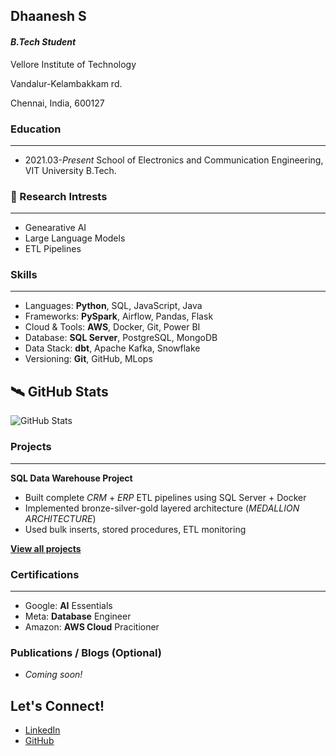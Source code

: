 ## Dhaanesh S

#### _B.Tech Student_

Vellore Institute of Technology

Vandalur-Kelambakkam rd.

Chennai, India, 600127

### Education
___
* 2021.03-_Present_ School of Electronics and Communication Engineering, VIT University B.Tech.

### 🧪 Research Intrests
___
* Genearative AI
* Large Language Models
* ETL Pipelines

### Skills
___
* Languages: **Python**, SQL, JavaScript, Java
* Frameworks: **PySpark**, Airflow, Pandas, Flask  
* Cloud & Tools: **AWS**, Docker, Git, Power BI  
* Database: **SQL Server**, PostgreSQL, MongoDB  
* Data Stack: **dbt**, Apache Kafka, Snowflake  
* Versioning: **Git**, GitHub, MLops

## 🛰️ GitHub Stats

![GitHub Stats](https://github-readme-stats.vercel.app/api?username=Dhaanesh26&theme=default_repocard&hide_border=false&include_all_commits=true&count_private=false)

### Projects
___

**SQL Data Warehouse Project**  
- Built complete _CRM_ + _ERP_ ETL pipelines using SQL Server + Docker  
- Implemented bronze-silver-gold layered architecture (_MEDALLION ARCHITECTURE_)
- Used bulk inserts, stored procedures, ETL monitoring  

[__View all projects__](https://github.com/Dhaanesh26?tab=repositories)


### Certifications
___

- Google: **AI** Essentials  
- Meta: **Database** Engineer 
- Amazon: **AWS Cloud** Pracitioner


### Publications / Blogs (Optional)

- _Coming soon!_


## Let's Connect!

- [LinkedIn](https://linkedin.com/in/dhaanesh-s)
- [GitHub](https://github.com/Dhaanesh26) 




